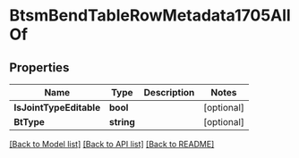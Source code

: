 # BtsmBendTableRowMetadata1705AllOf

## Properties

Name | Type | Description | Notes
------------ | ------------- | ------------- | -------------
**IsJointTypeEditable** | **bool** |  | [optional] 
**BtType** | **string** |  | [optional] 

[[Back to Model list]](../README.md#documentation-for-models) [[Back to API list]](../README.md#documentation-for-api-endpoints) [[Back to README]](../README.md)


